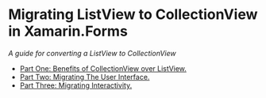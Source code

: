 # Migrating ListView to CollectionView in Xamarin.Forms

*A guide for converting a ListView to CollectionView*

* [Part One: Benefits of CollectionView over ListView.](part-one-benefits.md)
* [Part Two: Migrating The User Interface.](part-two-user-interface.md)
* [Part Three: Migrating Interactivity.](part-three-interactivity.md)
